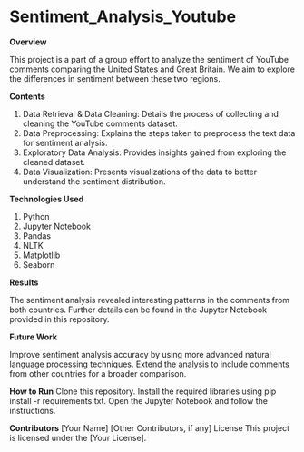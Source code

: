 # Sentiment_Analysis_Youtube

**Overview**

This project is a part of a group effort to analyze the sentiment of YouTube comments comparing the United States and Great Britain. We aim to explore the differences in sentiment between these two regions.

**Contents**
1. Data Retrieval & Data Cleaning: Details the process of collecting and cleaning the YouTube comments dataset.
2. Data Preprocessing: Explains the steps taken to preprocess the text data for sentiment analysis.
3. Exploratory Data Analysis: Provides insights gained from exploring the cleaned dataset.
4. Data Visualization: Presents visualizations of the data to better understand the sentiment distribution.


**Technologies Used**

1. Python
2. Jupyter Notebook
3. Pandas
4. NLTK
5. Matplotlib
6. Seaborn

**Results**

The sentiment analysis revealed interesting patterns in the comments from both countries. Further details can be found in the Jupyter Notebook provided in this repository.

**Future Work**

Improve sentiment analysis accuracy by using more advanced natural language processing techniques.
Extend the analysis to include comments from other countries for a broader comparison.

**How to Run**
Clone this repository.
Install the required libraries using pip install -r requirements.txt.
Open the Jupyter Notebook and follow the instructions.

**Contributors**
[Your Name]
[Other Contributors, if any]
License
This project is licensed under the [Your License].
